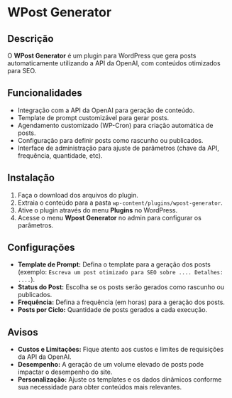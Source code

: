 # WPost Generator

## Descrição

O **WPost Generator** é um plugin para WordPress que gera posts automaticamente utilizando a API da OpenAI, com conteúdos otimizados para SEO.

## Funcionalidades

- Integração com a API da OpenAI para geração de conteúdo.
- Template de prompt customizável para gerar posts.
- Agendamento customizado (WP-Cron) para criação automática de posts.
- Configuração para definir posts como rascunho ou publicados.
- Interface de administração para ajuste de parâmetros (chave da API, frequência, quantidade, etc).

## Instalação

1. Faça o download dos arquivos do plugin.
2. Extraia o conteúdo para a pasta `wp-content/plugins/wpost-generator`.
3. Ative o plugin através do menu **Plugins** no WordPress.
4. Acesse o menu **Wpost Generator** no admin para configurar os parâmetros.

## Configurações

- **Template de Prompt:** Defina o template para a geração dos posts (exemplo: `Escreva um post otimizado para SEO sobre .... Detalhes: ....`).
- **Status do Post:** Escolha se os posts serão gerados como rascunho ou publicados.
- **Frequência:** Defina a frequência (em horas) para a geração dos posts.
- **Posts por Ciclo:** Quantidade de posts gerados a cada execução.

## Avisos

- **Custos e Limitações:** Fique atento aos custos e limites de requisições da API da OpenAI.
- **Desempenho:** A geração de um volume elevado de posts pode impactar o desempenho do site.
- **Personalização:** Ajuste os templates e os dados dinâmicos conforme sua necessidade para obter conteúdos mais relevantes.


